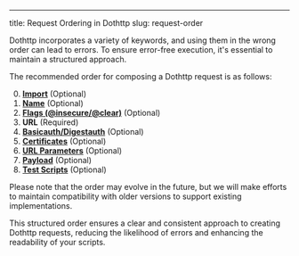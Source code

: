 ---
title: Request Ordering in Dothttp
slug: request-order

Dothttp incorporates a variety of keywords, and using them in the wrong order can lead to errors. To ensure error-free execution, it's essential to maintain a structured approach.

The recommended order for composing a Dothttp request is as follows:

0. [**Import**](./import.md) (Optional)
1. [**Name**](./multidef.md) (Optional)
2. [**Flags (@insecure/@clear)**](./extra_args.md) (Optional)
3. **URL** (Required)
4. [**Basicauth/Digestauth**](./auth.md) (Optional)
5. [**Certificates**](./certificates.md) (Optional)
6. [**URL Parameters**](./request-basics.md#url-params) (Optional)
7. [**Payload**](./request-basics.md#payload) (Optional)
8. [**Test Scripts**](./test_scripts.md) (Optional)

Please note that the order may evolve in the future, but we will make efforts to maintain compatibility with older versions to support existing implementations.

This structured order ensures a clear and consistent approach to creating Dothttp requests, reducing the likelihood of errors and enhancing the readability of your scripts.